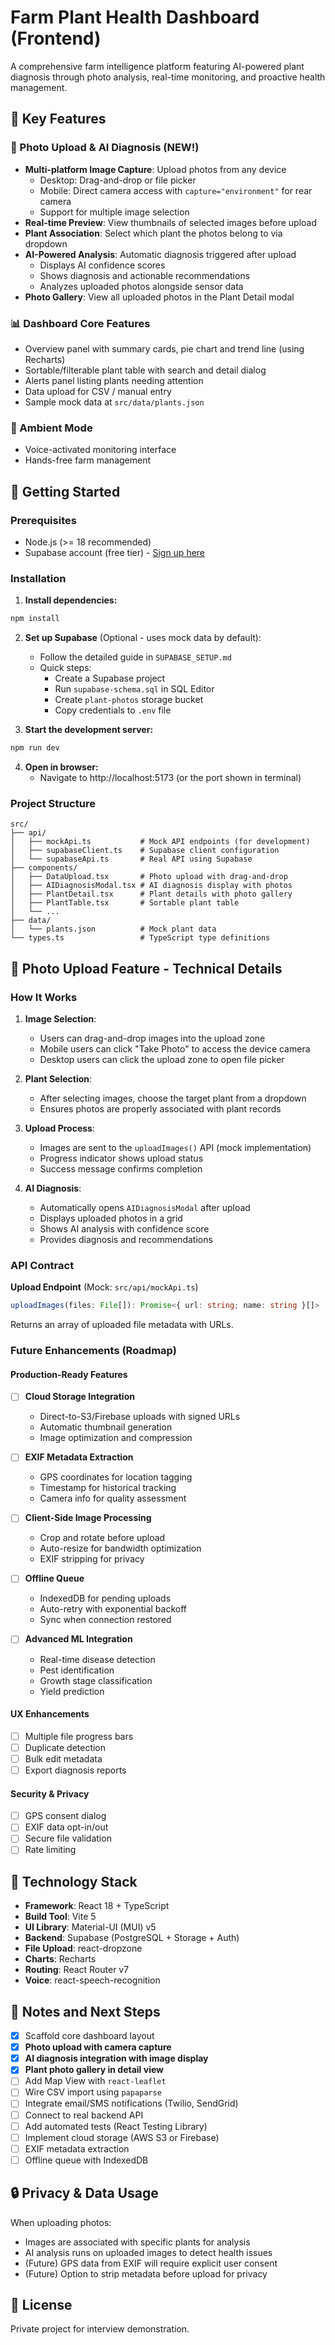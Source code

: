 # Farm Plant Health Dashboard (Frontend)

A comprehensive farm intelligence platform featuring AI-powered plant diagnosis through photo analysis, real-time monitoring, and proactive health management.

## 🌟 Key Features

### 📸 Photo Upload & AI Diagnosis (NEW!)
- **Multi-platform Image Capture**: Upload photos from any device
  - Desktop: Drag-and-drop or file picker
  - Mobile: Direct camera access with `capture="environment"` for rear camera
  - Support for multiple image selection
- **Real-time Preview**: View thumbnails of selected images before upload
- **Plant Association**: Select which plant the photos belong to via dropdown
- **AI-Powered Analysis**: Automatic diagnosis triggered after upload
  - Displays AI confidence scores
  - Shows diagnosis and actionable recommendations
  - Analyzes uploaded photos alongside sensor data
- **Photo Gallery**: View all uploaded photos in the Plant Detail modal

### 📊 Dashboard Core Features
- Overview panel with summary cards, pie chart and trend line (using Recharts)
- Sortable/filterable plant table with search and detail dialog
- Alerts panel listing plants needing attention
- Data upload for CSV / manual entry
- Sample mock data at `src/data/plants.json`

### 🎤 Ambient Mode
- Voice-activated monitoring interface
- Hands-free farm management

## 🚀 Getting Started

### Prerequisites
- Node.js (>= 18 recommended)
- Supabase account (free tier) - [Sign up here](https://supabase.com)

### Installation

1. **Install dependencies:**
```powershell
npm install
```

2. **Set up Supabase** (Optional - uses mock data by default):
   - Follow the detailed guide in `SUPABASE_SETUP.md`
   - Quick steps:
     - Create a Supabase project
     - Run `supabase-schema.sql` in SQL Editor
     - Create `plant-photos` storage bucket
     - Copy credentials to `.env` file

3. **Start the development server:**
```powershell
npm run dev
```

4. **Open in browser:**
   - Navigate to http://localhost:5173 (or the port shown in terminal)

### Project Structure
```
src/
├── api/
│   ├── mockApi.ts           # Mock API endpoints (for development)
│   ├── supabaseClient.ts    # Supabase client configuration
│   └── supabaseApi.ts       # Real API using Supabase
├── components/
│   ├── DataUpload.tsx       # Photo upload with drag-and-drop
│   ├── AIDiagnosisModal.tsx # AI diagnosis display with photos
│   ├── PlantDetail.tsx      # Plant details with photo gallery
│   ├── PlantTable.tsx       # Sortable plant table
│   └── ...
├── data/
│   └── plants.json          # Mock plant data
└── types.ts                 # TypeScript type definitions
```

## 📸 Photo Upload Feature - Technical Details

### How It Works

1. **Image Selection**:
   - Users can drag-and-drop images into the upload zone
   - Mobile users can click "Take Photo" to access the device camera
   - Desktop users can click the upload zone to open file picker

2. **Plant Selection**:
   - After selecting images, choose the target plant from a dropdown
   - Ensures photos are properly associated with plant records

3. **Upload Process**:
   - Images are sent to the `uploadImages()` API (mock implementation)
   - Progress indicator shows upload status
   - Success message confirms completion

4. **AI Diagnosis**:
   - Automatically opens `AIDiagnosisModal` after upload
   - Displays uploaded photos in a grid
   - Shows AI analysis with confidence score
   - Provides diagnosis and recommendations

### API Contract

**Upload Endpoint** (Mock: `src/api/mockApi.ts`)
```typescript
uploadImages(files: File[]): Promise<{ url: string; name: string }[]>
```

Returns an array of uploaded file metadata with URLs.

### Future Enhancements (Roadmap)

#### Production-Ready Features
- [ ] **Cloud Storage Integration**
  - Direct-to-S3/Firebase uploads with signed URLs
  - Automatic thumbnail generation
  - Image optimization and compression
  
- [ ] **EXIF Metadata Extraction**
  - GPS coordinates for location tagging
  - Timestamp for historical tracking
  - Camera info for quality assessment
  
- [ ] **Client-Side Image Processing**
  - Crop and rotate before upload
  - Auto-resize for bandwidth optimization
  - EXIF stripping for privacy
  
- [ ] **Offline Queue**
  - IndexedDB for pending uploads
  - Auto-retry with exponential backoff
  - Sync when connection restored
  
- [ ] **Advanced ML Integration**
  - Real-time disease detection
  - Pest identification
  - Growth stage classification
  - Yield prediction

#### UX Enhancements
- [ ] Multiple file progress bars
- [ ] Duplicate detection
- [ ] Bulk edit metadata
- [ ] Export diagnosis reports

#### Security & Privacy
- [ ] GPS consent dialog
- [ ] EXIF data opt-in/out
- [ ] Secure file validation
- [ ] Rate limiting

## 🎯 Technology Stack

- **Framework**: React 18 + TypeScript
- **Build Tool**: Vite 5
- **UI Library**: Material-UI (MUI) v5
- **Backend**: Supabase (PostgreSQL + Storage + Auth)
- **File Upload**: react-dropzone
- **Charts**: Recharts
- **Routing**: React Router v7
- **Voice**: react-speech-recognition

## 📝 Notes and Next Steps

- [x] Scaffold core dashboard layout
- [x] **Photo upload with camera capture**
- [x] **AI diagnosis integration with image display**
- [x] **Plant photo gallery in detail view**
- [ ] Add Map View with `react-leaflet`
- [ ] Wire CSV import using `papaparse`
- [ ] Integrate email/SMS notifications (Twilio, SendGrid)
- [ ] Connect to real backend API
- [ ] Add automated tests (React Testing Library)
- [ ] Implement cloud storage (AWS S3 or Firebase)
- [ ] EXIF metadata extraction
- [ ] Offline queue with IndexedDB

## 🔒 Privacy & Data Usage

When uploading photos:
- Images are associated with specific plants for analysis
- AI analysis runs on uploaded images to detect health issues
- (Future) GPS data from EXIF will require explicit user consent
- (Future) Option to strip metadata before upload for privacy

## 📄 License

Private project for interview demonstration.

